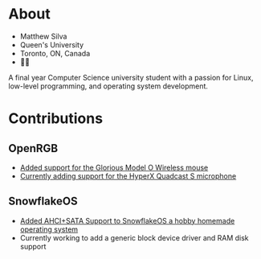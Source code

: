 # About
* Matthew Silva
* Queen's University
* Toronto, ON, Canada
* 🏳️‍🌈

A final year Computer Science university student with a passion for Linux, low-level programming, and operating system development.

# Contributions
## OpenRGB
* [Added support for the Glorious Model O Wireless mouse](https://gitlab.com/CalcProgrammer1/OpenRGB/-/merge_requests/1218)
* [Currently adding support for the HyperX Quadcast S microphone](https://gitlab.com/thesilvanator/OpenRGB/-/tree/hyperx-quadcast-s)

## SnowflakeOS
* [Added AHCI+SATA Support to SnowflakeOS a hobby homemade operating system](https://github.com/29jm/SnowflakeOS/pull/39)
* Currently working to add a generic block device driver and RAM disk support
